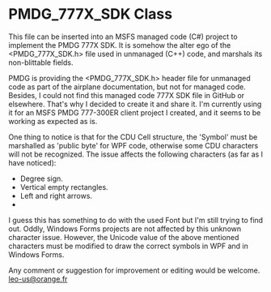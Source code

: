 # PMDG_777X_SDK Class
This file can be inserted into an MSFS managed code (C#) project to implement the PMDG 777X SDK.
It is somehow the alter ego of the <PMDG_777X_SDK.h> file used in unmanaged (C++) code, and marshals its non-blittable fields.

PMDG is providing the <PMDG_777X_SDK.h> header file for unmanaged code as part of the airplane documentation, but not for managed code.
Besides, I could not find this managed code 777X SDK file in GitHub or elsewhere.
That's why I decided to create it and share it.
I'm currently using it for an MSFS PMDG 777-300ER client project I created, and it seems to be working as expected as is.

One thing to notice is that for the CDU Cell structure, the 'Symbol' must be marshalled as 'public byte' for WPF code, otherwise some CDU characters will not be recognized.
The issue affects the following characters (as far as I have noticed):
- Degree sign.
- Vertical empty rectangles.
- Left and right arrows.
- 
I guess this has something to do with the used Font but I'm still trying to find out. Oddly, Windows Forms projects are not affected by this unknown character issue.
However, the Unicode value of the above mentioned characters must be modified to draw the correct symbols in WPF and in Windows Forms.

Any comment or suggestion for improvement or editing would be welcome.
leo-us@orange.fr
